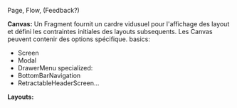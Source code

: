 Page, Flow, (Feedback?)

**Canvas:**
Un Fragment fournit un cardre vidusuel pour l'affichage des layout et défini les contraintes initiales des layouts subsequents.
Les Canvas peuvent contenir des options spécifique.
basics:
  - Screen
  - Modal
  - DrawerMenu
specialized:
  - BottomBarNavigation
  - RetractableHeaderScreen...

**Layouts:**
